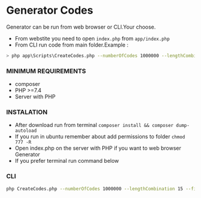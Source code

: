 # Generator Codes

Generator can be run from web browser or CLI.Your choose.

- From webstite you need to open `index.php` from `app/index.php`
- From CLI run code from main folder.Example :
```sh
> php app\Scripts\CreateCodes.php --numberOfCodes 1000000 --lengthCombination 15 --file C:\Users\nevvg\Desktop\generateCodes.txt
```

### MINIMUM REQUIREMENTS

- composer
- PHP >=7.4
- Server with PHP

### INSTALATION

* After download run from terminal `composer install && composer dump-autoload`
* If you run in ubuntu remember about add permissions to folder `chmod 777 -R `
* Open index.php on the server with PHP if you want to web browser Generator
* If you prefer terminal run command below

### CLI

```sh
php CreateCodes.php --numberOfCodes 1000000 --lengthCombination 15 --file C:\Users\nevvg\Desktop\generateCodes.txt
```